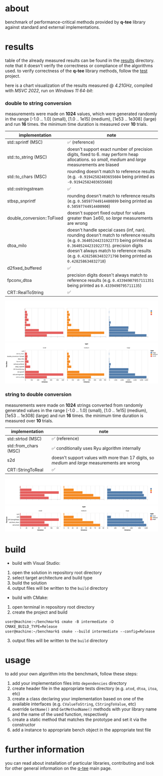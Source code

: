 # about
benchmark of performance-critical methods provided by **q-tee** library against standard and external implementations.

# results
table of the already measured results can be found in the [results](./results) directory.
note that it doesn't verify the correctness or compliance of the algorithms used. to verify correctness of the **q-tee** library methods, follow the [test](https://github.com/q-tee/test/) project.

here is a chart visualization of the results measured @ *4.21GHz*, compiled with *MSVC 2022*, run on *Windows 11 64-bit*:
### double to string conversion
measurements were made on **1024** values, which were generated randomly in the range \[-1.0 .. 1.0\] (small), \[1.0 .. 1e15\] (medium), \[1e53 .. 1e308\] (large) and run **16** times. the minimum time duration is measured over **10** trials.

implementation             | note
-------------------------- | ----
std::sprintf (MSC)         | :white_check_mark: (reference)
std::to_string (MSC)       | doesn't support exact number of precision digits, fixed to 6. may perform heap allocations. so *small*, *medium* and *large* measurements are biased
std::to_chars (MSC)        | rounding doesn't match to reference results (e.g. `-0.91942582403655604` being printed as `-0.91942582403655688`)
std::ostringstream         | :white_check_mark:
stbsp_snprintf             | rounding doesn't match to reference results (e.g. `0.50597744914400899` being printed as `0.50597744914400900`)
double_conversion::ToFixed | doesn't support fixed output for values greater than 1e60, so *large* measurements are wrong
dtoa_milo                  | doesn't handle special cases (inf, nan). rounding doesn't match to reference results (e.g. `0.36405244231922773` being printed as `0.36405244231922775`). precision digits doesn't always match to reference results (e.g. `0.42825863483271798` being printed as `0.428258634832718`)
d2fixed_buffered           | :white_check_mark:
fpconv_dtoa                | precision digits doesn't always match to reference results (e.g. `0.43394907957111351` being printed as `0.4339490795711135`)
CRT::RealToString          | :white_check_mark:

![visualization](./results/dtoa/visualization-dark-release-vc2022-win64.svg#gh-dark-mode-only)
![visualization](./results/dtoa/visualization-light-release-vc2022-win64.svg#gh-light-mode-only)

### string to double conversion
measurements were made on **1024** strings converted from randomly generated values in the range \[-1.0 .. 1.0\] (small), \[1.0 .. 1e15\] (medium), \[1e53 .. 1e308\] (large) and run **16** times. the minimum time duration is measured over **10** trials.

implementation             | note
-------------------------- | ----
std::strtod (MSC)          | :white_check_mark: (reference)
std::from_chars (MSC)      | :white_check_mark: conditionally uses Ryu algorithm internally
s2d                        | doesn't support values with more than 17 digits, so *medium* and *large* measurements are wrong
CRT::StringToReal          | :white_check_mark:

![visualization](./results/atod/visualization-dark-release-vc2022-win64.svg#gh-dark-mode-only)
![visualization](./results/atod/visualization-light-release-vc2022-win64.svg#gh-light-mode-only)

# build
- build with Visual Studio:
1. open the solution in repository root directory
2. select target architecture and build type
3. build the solution
4. output files will be written to the `build` directory
- build with CMake:
1. open terminal in repository root directory
2. create the project and build
```console
user@machine:~/benchmark$ cmake -B intermediate -D CMAKE_BUILD_TYPE=Release
user@machine:~/benchmark$ cmake --build intermediate --config=Release
```
3. output files will be written to the `build` directory

# usage
to add your own algorithm into the benchmark, follow these steps:
1. add your implementation files into `dependencies` directory
2. create header file in the appropriate tests directory (e.g. `atod`, `dtoa`, `itoa`, etc)
3. create a class declaring your implementation based on one of the available interfaces (e.g. `CValueToString`, `CStringToValue`, etc)
4. override `GetName()` and `GetMethodName()` methods with your library name and the name of the used function, respectively
5. create a static method that matches the prototype and set it via the constructor
6. add a instance to appropriate bench object in the appropriate test file

# further information
you can read about installation of particular libraries, contributing and look for other general information on the [q-tee](https://github.com/q-tee/) main page.